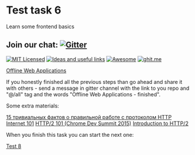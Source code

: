 
# Test task 6
Learn some frontend basics

## Join our chat: [![Gitter](https://badges.gitter.im/Kottans/frontend.svg)](https://gitter.im/Kottans/frontend?utm_source=badge&utm_medium=badge&utm_campaign=pr-badge)

[![MIT Licensed](https://img.shields.io/badge/license-MIT-blue.svg)](https://github.com/Kottans/web/blob/master/LICENSE.md)
[![Ideas and useful links](https://img.shields.io/badge/google--doc-ideas-ff69b4.svg)](https://docs.google.com/spreadsheets/d/1bZJhYjK3VHOS2HmQb2Fs4aHfEBt8mp1F09j9nEEDaqE/edit#gid=818017811)
[![Awesome](https://cdn.rawgit.com/sindresorhus/awesome/d7305f38d29fed78fa85652e3a63e154dd8e8829/media/badge.svg)](https://github.com/sindresorhus/awesome#front-end-development)
[![ghit.me](https://ghit.me/badge.svg?repo=Kottans/frontend)](https://ghit.me/repo/Kottans/frontend)

[Offline Web Applications](https://www.udacity.com/course/offline-web-applications--ud899)

If you honestly finished all the previous steps than go ahead and share it with others - send a message in gitter channel with the link to you repo and "@/all" tag and the words "Offline Web Applications - finished".

Some extra materials:

[15 тривиальных фактов о правильной работе с протоколом HTTP](https://habrahabr.ru/company/yandex/blog/265569/)
[Internet 101](https://www.khanacademy.org/computing/computer-science/internet-intro)
[HTTP/2 101 (Chrome Dev Summit 2015)](https://www.youtube.com/watch?v=r5oT_2ndjms)
[Introduction to HTTP/2](https://developers.google.com/web/fundamentals/performance/http2/)


When you finish this task you can start the next one:

[Test 8](test08.md)
